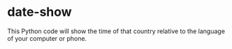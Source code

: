 # date-show
This Python code will show the time of that country relative to the language of your computer or phone.

